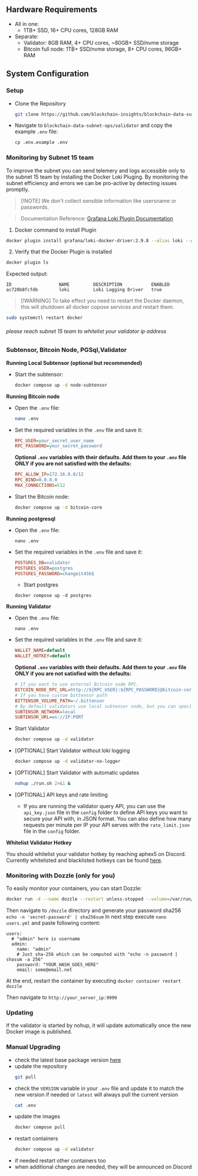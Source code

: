 ## Hardware Requirements

- All in one:
  - 1TB+ SSD, 16+ CPU cores, 128GB RAM
- Separate:
  - Validator: 8GB RAM, 4+ CPU cores, ~80GB+ SSD/nvme storage
  - Bitcoin full node: 1TB+ SSD/nvme storage, 8+ CPU cores, 96GB+ RAM


## System Configuration

### Setup
- Clone the Repository
  ```bash
  git clone https://github.com/blockchain-insights/blockchain-data-subnet-ops
  ```
- Navigate to ```blockchain-data-subnet-ops/validator``` and copy the example ```.env``` file:
  ```bash
  cp .env.example .env
  ```

### Monitoring by Subnet 15 team

To improve the subnet you can send telemery and logs accessible only to the subnet 15 team by installing the Docker Loki Pluging. By monitoring the subnet efficiency and errors we can be pro-active by detecting issues promptly.

> [!NOTE] We don't collect sensible information like usersname or passwords.

> Documentation Reference: [Grafana Loki Plugin Documentation](https://grafana.com/docs/loki/latest/send-data/docker-driver/)

1. Docker command to install Plugin

```bash
docker plugin install grafana/loki-docker-driver:2.9.8 --alias loki --grant-all-permissions
```

2. Verify that the Docker Plugin is installed

```bash
docker plugin ls
```

Expected output:
```
ID                  NAME         DESCRIPTION           ENABLED
ac720b8fcfdb        loki         Loki Logging Driver   true
```

>[!WARNING] To take effect you need to restart the Docker daemon, this will shutdown all docker copose services and restart them.

```bash
sudo systemctl restart docker
```

###### please reach subnet 15 team to whitelist your validator ip address

### Subtensor, Bitcoin Node, PGSql,Validator
**Running Local Subtensor (optional but recommended)**

- Start the subtensor:
  ```bash
  docker compose up -d node-subtensor
  ```

**Running Bitcoin node**

- Open the ```.env``` file:
  ```bash
  nano .env
  ```
- Set the required variables in the ```.env``` file and save it:
  ```ini
  RPC_USER=your_secret_user_name
  RPC_PASSWORD=your_secret_password
  ```

  **Optional ```.env``` variables with their defaults. Add them to your ```.env``` file ONLY if you are not satisfied with the defaults:**
  ```ini
  RPC_ALLOW_IP=172.16.0.0/12
  RPC_BIND=0.0.0.0
  MAX_CONNECTIONS=512
  ```

- Start the Bitcoin node:
  ```bash
  docker compose up -d bitcoin-core
  ```

**Running postgresql**
- Open the ```.env``` file:
  ```
  nano .env
  ```

- Set the required variables in the ```.env``` file and save it:
  ```ini
  POSTGRES_DB=validator
  POSTGRES_USER=postgres
  POSTGRES_PASSWORD=changeit456$
  ```

  - Start postgres
  ```
  docker compose up -d postgres
  ```
  
**Running Validator**

- Open the ```.env``` file:
  ```
  nano .env
  ```

- Set the required variables in the ```.env``` file and save it:
  ```ini
  WALLET_NAME=default
  WALLET_HOTKEY=default
  ```

  **Optional ```.env``` variables with their defaults. Add them to your ```.env``` file ONLY if you are not satisfied with the defaults:**
  ```ini
  # If you want to use enternal Bitcoin node RPC.
  BITCOIN_NODE_RPC_URL=http://${RPC_USER}:${RPC_PASSWORD}@bitcoin-core:8332
  # If you have custom bittensor path
  BITTENSOR_VOLUME_PATH=~/.bittensor
  # By default validators use local subtensor node, but you can specify a different one
  SUBTENSOR_NETWORK=local
  SUBTENSOR_URL=ws://IP:PORT
  ```
- Start Validator
  ```bash
  docker compose up -d validator
  ```

- [OPTIONAL] Start Validator without loki logging
  ```bash
  docker compose up -d validator-no-logger
  ```

- [OPTIONAL] Start Validator with automatic updates
  ```bash
  nohup ./run.sh 2>&1 &
  ```
  
- [OPTIONAL] API keys and rate limiting
  
  - If you are running the validator query API, you can use the `api_key.json` file in the `config` folder to define API keys you want to secure your API with, in JSON format.
    You can also define how many requests per minute per IP your API serves with the `rate_limit.json` file in the `config` folder.

**Whitelist Validator Hotkey**
  
You should whitelist your validator hotkey by reaching aphex5 on Discord.
Currently whitelisted and blacklisted hotkeys can be found [here](https://subnet-15-cfg.s3.fr-par.scw.cloud/miner.json).
  
### Monitoring with Dozzle (only for you)

To easily monitor your containers, you can start Dozzle:
```bash
docker run -d --name dozzle --restart unless-stopped --volume=/var/run/docker.sock:/var/run/docker.sock --volume /root/dozzle:/data -p 9999:8080 amir20/dozzle:latest --auth-provider simple
```

Then navigate to `/dozzle` directory and generate your password sha256 `echo -n 'secret-password' | sha256sum`
In next step execute `nano users.yml` and paste following content:

```
users:
  # "admin" here is username
  admin:
    name: "admin"
    # Just sha-256 which can be computed with "echo -n password | shasum -a 256"
    password: "YOUR_HASH_GOES_HERE"
    email: some@email.net
```

At the end, restart the container by executing `docker container restart dozzle`

Then navigate to ```http://your_server_ip:9999```

### Updating
If the validator is started by nohup, it will update automatically once the new Docker image is published.

### Manual Upgrading

- check the latest base package version [here](https://github.com/blockchain-insights/blockchain-data-subnet/pkgs/container/blockchain_insights_base)
- update the repository
    ```bash 
    git pull
    ```
- check the ```VERSION``` variable in your ```.env``` file and update it to match the new version if needed or `latest` will always pull the current version
    ```bash
    cat .env
    ```
- update the images
    ```bash
    docker compose pull
    ```
- restart containers
    ```bash
    docker compose up -d validator
    ```
- if needed restart other containers too
- when additional changes are needed, they will be announced on Discord
